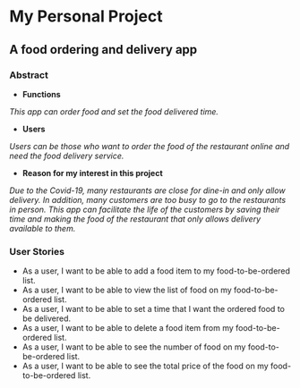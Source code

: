# My Personal Project

## A food ordering and delivery app

### Abstract

- **Functions**

 *This app can order food and set the food delivered time.*

- **Users**

*Users can be those who want to order the food of the restaurant online and need the food delivery service.*

- **Reason for my interest in this project**

*Due to the Covid-19, many restaurants are close for dine-in and only allow delivery. In addition, many customers
are too busy to go to the restaurants in person. This app can facilitate the life of the customers by saving
their time and making the food of the restaurant that only allows delivery available to them.*


### User Stories

- As a user, I want to be able to add a food item to my food-to-be-ordered list.
- As a user, I want to be able to view the list of food on my food-to-be-ordered list.
- As a user, I want to be able to set a time that I want the ordered food to be delivered.
- As a user, I want to be able to delete a food item from my food-to-be-ordered list.
- As a user, I want to be able to see the number of food on my food-to-be-ordered list.
- As a user, I want to be able to see the total price of the food on my food-to-be-ordered list.
